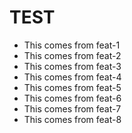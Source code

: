 # TEST

- This comes from feat-1
- This comes from feat-2
- This comes from feat-3
- This comes from feat-4
- This comes from feat-5
- This comes from feat-6
- This comes from feat-7
- This comes from feat-8